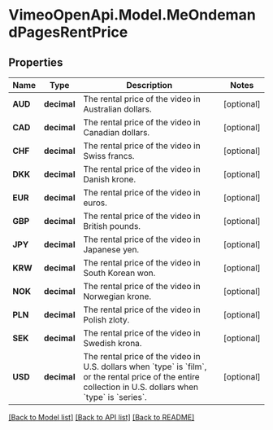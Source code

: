 # VimeoOpenApi.Model.MeOndemandPagesRentPrice
## Properties

Name | Type | Description | Notes
------------ | ------------- | ------------- | -------------
**AUD** | **decimal** | The rental price of the video in Australian dollars. | [optional] 
**CAD** | **decimal** | The rental price of the video in Canadian dollars. | [optional] 
**CHF** | **decimal** | The rental price of the video in Swiss francs. | [optional] 
**DKK** | **decimal** | The rental price of the video in Danish krone. | [optional] 
**EUR** | **decimal** | The rental price of the video in euros. | [optional] 
**GBP** | **decimal** | The rental price of the video in British pounds. | [optional] 
**JPY** | **decimal** | The rental price of the video in Japanese yen. | [optional] 
**KRW** | **decimal** | The rental price of the video in South Korean won. | [optional] 
**NOK** | **decimal** | The rental price of the video in Norwegian krone. | [optional] 
**PLN** | **decimal** | The rental price of the video in Polish zloty. | [optional] 
**SEK** | **decimal** | The rental price of the video in Swedish krona. | [optional] 
**USD** | **decimal** | The rental price of the video in U.S. dollars when &#x60;type&#x60; is &#x60;film&#x60;, or the rental price of the entire collection in U.S. dollars when &#x60;type&#x60; is &#x60;series&#x60;. | [optional] 

[[Back to Model list]](../README.md#documentation-for-models) [[Back to API list]](../README.md#documentation-for-api-endpoints) [[Back to README]](../README.md)

